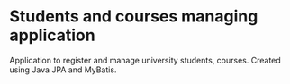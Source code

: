 # Students and courses managing application

Application to register and manage university students, courses. Created using Java JPA and MyBatis.
